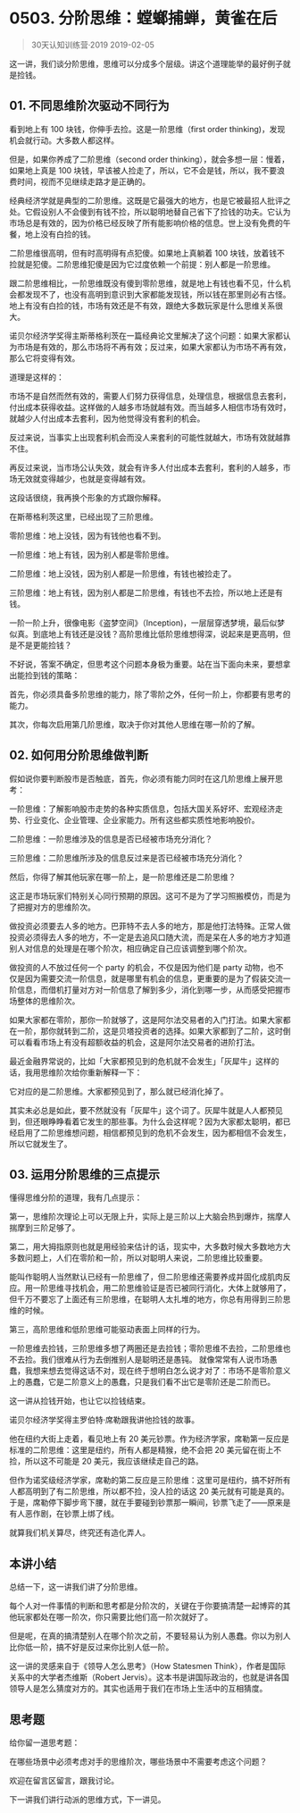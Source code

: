 # 0503. 分阶思维：螳螂捕蝉，黄雀在后
> 30天认知训练营·2019
2019-02-05

这一讲，我们谈分阶思维，思维可以分成多个层级。讲这个道理能举的最好例子就是捡钱。

## 01. 不同思维阶次驱动不同行为

看到地上有 100 块钱，你伸手去捡。这是一阶思维（first order thinking)，发现机会就行动。大多数人都这样。

但是，如果你养成了二阶思维（second order thinking），就会多想一层：慢着，如果地上真是 100 块钱，早该被人捡走了，所以，它不会是钱，所以，我不要浪费时间，视而不见继续走路才是正确的。

经典经济学就是典型的二阶思维。这既是它最强大的地方，也是它被最招人批评之处。它假设别人不会傻到有钱不捡，所以聪明地替自己省下了捡钱的功夫。它认为市场总是有效的，因为价格已经反映了所有能影响价格的信息。世上没有免费的午餐，地上没有白捡的钱。

二阶思维很高明，但有时高明得有点犯傻。如果地上真躺着 100 块钱，放着钱不捡就是犯傻。二阶思维犯傻是因为它过度依赖一个前提：别人都是一阶思维。

跟二阶思维相比，一阶思维既没有傻到零阶思维，就是地上有钱也看不见，什么机会都发现不了，也没有高明到意识到大家都能发现钱，所以钱在那里则必有古怪。地上有没有白捡的钱，市场有效还是不有效，跟绝大多数玩家是什么思维关系很大。

诺贝尔经济学奖得主斯蒂格利茨在一篇经典论文里解决了这个问题：如果大家都认为市场是有效的，那么市场将不再有效；反过来，如果大家都认为市场不再有效，那么它将变得有效。

道理是这样的：

市场不是自然而然有效的，需要人们努力获得信息，处理信息，根据信息去套利，付出成本获得收益。这样做的人越多市场就越有效。而当越多人相信市场有效时，就越少人付出成本去套利，因为他觉得没有套利的机会。

反过来说，当事实上出现套利机会而没人来套利的可能性就越大，市场有效就越靠不住。

再反过来说，当市场公认失效，就会有许多人付出成本去套利，套利的人越多，市场无效就变得越少，也就是变得越有效。

这段话很绕，我再换个形象的方式跟你解释。

在斯蒂格利茨这里，已经出现了三阶思维。

零阶思维：地上没钱，因为有钱他也看不到。

一阶思维：地上有钱，因为别人都是零阶思维。

二阶思维：地上没钱，因为别人都是一阶思维，有钱也被捡走了。

三阶思维：地上有钱，因为别人都是二阶思维，有钱也不去捡，所以地上还是有钱。

一阶一阶上升，很像电影《盗梦空间》（Inception)，一层层穿透梦境，最后似梦似真。到底地上有钱还是没钱？高阶思维比低阶思维想得深，说起来是更高明，但是不是更能捡钱？

不好说，答案不确定，但思考这个问题本身极为重要。站在当下面向未来，要想拿出能捡到钱的策略：

首先，你必须具备多阶思维的能力，除了零阶之外，任何一阶上，你都要有思考的能力。

其次，你每次启用第几阶思维，取决于你对其他人思维在哪一阶的了解。

## 02. 如何用分阶思维做判断

假如说你要判断股市是否触底，首先，你必须有能力同时在这几阶思维上展开思考：

一阶思维：了解影响股市走势的各种实质信息，包括大国关系好坏、宏观经济走势、行业变化、企业管理、企业家能力。所有这些都实质性地影响股价。

二阶思维：一阶思维涉及的信息是否已经被市场充分消化？

三阶思维：二阶思维所涉及的信息反过来是否已经被市场充分消化？

然后，你得了解其他玩家在哪一阶上，是一阶思维还是二阶思维？

这正是市场玩家们特别关心同行预期的原因。这可不是为了学习照搬模仿，而是为了把握对方的思维阶次。

做投资必须要去人多的地方。巴菲特不去人多的地方，那是他打法特殊。正常人做投资必须得去人多的地方，不一定是去追风口随大流，而是呆在人多的地方才知道别人对信息的处理是在哪个阶次，相应确定自己应该调整到哪个阶次。

做投资的人不放过任何一个 party 的机会，不仅是因为他们是 party 动物，也不仅是因为需要交流一阶信息，就是哪里有机会的信息，更重要的是为了假装交流一阶信息，而借机打量对方对一阶信息了解到多少，消化到哪一步，从而感受把握市场整体的思维阶次。

如果大家都在零阶，那你一阶就够了，这是阿尔法交易者的入门打法。如果大家都在一阶，那你就转到二阶，这是贝塔投资者的选择。如果大家都到了二阶，这时倒可以看看市场上有没有超额收益的机会，这是阿尔法交易者的进阶打法。

最近金融界常说的，比如「大家都预见到的危机就不会发生」「灰犀牛」这样的话，我用思维阶次给你重新解释一下：

它对应的是二阶思维。大家都预见到了，那么就已经消化掉了。

其实未必总是如此，要不然就没有「灰犀牛」这个词了。灰犀牛就是人人都预见到，但还眼睁睁看着它发生的那些事。为什么会这样呢？因为大家都太聪明，都已经启用了二阶思维想问题，相信都预见到的危机不会发生，因为都相信不会发生，所以它就发生了。

## 03. 运用分阶思维的三点提示

懂得思维分阶的道理，我有几点提示：

第一，思维阶次理论上可以无限上升，实际上是三阶以上大脑会热到爆炸，揣摩人揣摩到三阶足够了。

第二，用大拇指原则也就是用经验来估计的话，现实中，大多数时候大多数地方大多数问题上，人们在零阶和一阶，所以对聪明人来说，二阶思维比较重要。

能叫作聪明人当然默认已经有一阶思维了，但二阶思维还需要养成并固化成肌肉反应。用一阶思维寻找机会，用二阶思维验证是否已被同行消化，大体上就够用了，但千万不要忘了上面还有三阶思维，在聪明人太扎堆的地方，你总有用得到三阶思维的时候。

第三，高阶思维和低阶思维可能驱动表面上同样的行为。

一阶思维去捡钱，三阶思维多想了两圈还是去捡钱；零阶思维不去捡，二阶思维也不去捡。我们很难从行为去倒推别人是聪明还是愚钝。 就像常常有人说市场愚蠢，我想来想去觉得这话不对，现在终于想明白怎么说才对了：市场不是零阶意义上的愚蠢，它是二阶意义上的愚蠢，只是我们看不出它是零阶还是二阶而已。

这一讲从捡钱开始，也让它以捡钱结束。

诺贝尔经济学奖得主罗伯特·席勒跟我讲他捡钱的故事。

他在纽约大街上走着，看见地上有 20 美元钞票。作为经济学家，席勒第一反应是标准的二阶思维：这里是纽约，所有人都是精猴，绝不会把 20 美元留在街上不捡，所以这不可能是 20 美元，我应该继续走自己的路。

但作为诺奖级经济学家，席勒的第二反应是三阶思维：这里可是纽约，搞不好所有人都高明到了有二阶思维，所以都不捡，没人捡的话这 20 美元就有可能是真的。于是，席勒停下脚步弯下腰，就在手要碰到钞票那一瞬间，钞票飞走了——原来是有人恶作剧，在钞票上绑了线。

就算我们机关算尽，终究还有造化弄人。

## 本讲小结

总结一下，这一讲我们讲了分阶思维。

每个人对一件事情的判断和思考都是分阶次的，关键在于你要搞清楚一起博弈的其他玩家都处在哪一阶次，你只需要比他们高一阶次就好了。

但是呢，在真的搞清楚别人在哪个阶次之前，不要轻易认为别人愚蠢。你以为别人比你低一阶，搞不好是反过来你比别人低一阶。

这一讲的灵感来自于《领导人怎么思考》（How Statesmen Think），作者是国际关系中的大学者杰维斯（Robert Jervis）。这本书是讲国际政治的，也就是讲各国领导人是怎么猜度对方的。其实也适用于我们在市场上生活中的互相猜度。

## 思考题

给你留一道思考题：

在哪些场景中必须考虑对手的思维阶次，哪些场景中不需要考虑这个问题？

欢迎在留言区留言，跟我讨论。

下一讲我们讲行动派的思维方式，下一讲见。

